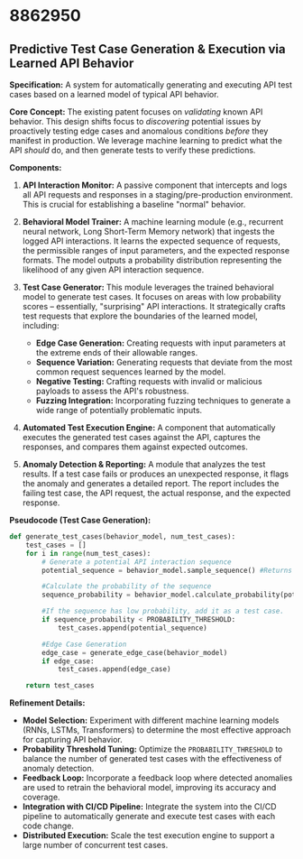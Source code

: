 # 8862950

## Predictive Test Case Generation & Execution via Learned API Behavior

**Specification:** A system for automatically generating and executing API test cases based on a learned model of typical API behavior.

**Core Concept:** The existing patent focuses on *validating* known API behavior. This design shifts focus to *discovering* potential issues by proactively testing edge cases and anomalous conditions *before* they manifest in production. We leverage machine learning to predict what the API *should* do, and then generate tests to verify these predictions.

**Components:**

1.  **API Interaction Monitor:** A passive component that intercepts and logs all API requests and responses in a staging/pre-production environment. This is crucial for establishing a baseline "normal" behavior.

2.  **Behavioral Model Trainer:** A machine learning module (e.g., recurrent neural network, Long Short-Term Memory network) that ingests the logged API interactions. It learns the expected sequence of requests, the permissible ranges of input parameters, and the expected response formats.  The model outputs a probability distribution representing the likelihood of any given API interaction sequence.

3.  **Test Case Generator:**  This module leverages the trained behavioral model to generate test cases. It focuses on areas with low probability scores – essentially, "surprising" API interactions.  It strategically crafts test requests that explore the boundaries of the learned model, including:
    *   **Edge Case Generation:** Creating requests with input parameters at the extreme ends of their allowable ranges.
    *   **Sequence Variation:**  Generating requests that deviate from the most common request sequences learned by the model.
    *   **Negative Testing:** Crafting requests with invalid or malicious payloads to assess the API's robustness.
    *   **Fuzzing Integration:**  Incorporating fuzzing techniques to generate a wide range of potentially problematic inputs.

4.  **Automated Test Execution Engine:**  A component that automatically executes the generated test cases against the API, captures the responses, and compares them against expected outcomes.

5.  **Anomaly Detection & Reporting:** A module that analyzes the test results. If a test case fails or produces an unexpected response, it flags the anomaly and generates a detailed report. The report includes the failing test case, the API request, the actual response, and the expected response.

**Pseudocode (Test Case Generation):**

```python
def generate_test_cases(behavior_model, num_test_cases):
    test_cases = []
    for i in range(num_test_cases):
        # Generate a potential API interaction sequence
        potential_sequence = behavior_model.sample_sequence() #Returns a set of API requests

        #Calculate the probability of the sequence
        sequence_probability = behavior_model.calculate_probability(potential_sequence)

        #If the sequence has low probability, add it as a test case.
        if sequence_probability < PROBABILITY_THRESHOLD:
            test_cases.append(potential_sequence)

        #Edge Case Generation
        edge_case = generate_edge_case(behavior_model)
        if edge_case:
            test_cases.append(edge_case)

    return test_cases
```

**Refinement Details:**

*   **Model Selection:** Experiment with different machine learning models (RNNs, LSTMs, Transformers) to determine the most effective approach for capturing API behavior.
*   **Probability Threshold Tuning:** Optimize the `PROBABILITY_THRESHOLD` to balance the number of generated test cases with the effectiveness of anomaly detection.
*   **Feedback Loop:** Incorporate a feedback loop where detected anomalies are used to retrain the behavioral model, improving its accuracy and coverage.
*   **Integration with CI/CD Pipeline:** Integrate the system into the CI/CD pipeline to automatically generate and execute test cases with each code change.
*   **Distributed Execution:**  Scale the test execution engine to support a large number of concurrent test cases.